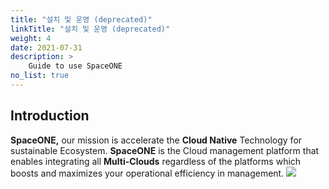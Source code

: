 ```yaml
---
title: "설치 및 운영 (deprecated)"
linkTitle: "설치 및 운영 (deprecated)"
weight: 4
date: 2021-07-31
description: >
    Guide to use SpaceONE
no_list: true
---
```



## Introduction
**SpaceONE,** our mission is accelerate the **Cloud Native** Technology for sustainable Ecosystem.  **SpaceONE** is the Cloud management platform that enables integrating all **Multi-Clouds** regardless of the platforms which boosts and maximizes your operational efficiency in management.
![](/ko/docs/guides_v1/guides_img/docimg1.png)


~~~~~~~~
